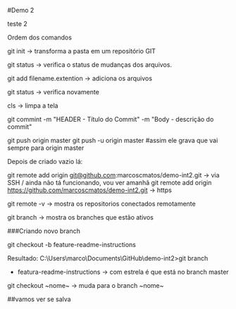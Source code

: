 #Demo 2

teste 2

Ordem dos comandos

git init -> transforma a pasta em um repositório GIT

git status -> verifica o status de mudanças dos arquivos.

git add filename.extention -> adiciona os arquivos

git status -> verifica novamente

cls -> limpa a tela

git commint -m "HEADER - Título do Commit" -m "Body - descrição do commit"

git push origin master 
git push -u origin master #assim ele grava que vai sempre para origin master


Depois de criado vazio lá:

git remote add origin git@github.com:marcoscmatos/demo-int2.git  -> via SSH / ainda não tá funcionando, vou ver amanhã
git remote add origin https://github.com/marcoscmatos/demo-int2.git -> https

git remote -v -> mostra os repositorios conectados remotamente

git branch -> mostra os branches que estão ativos


###Criando novo branch

git checkout -b feature-readme-instructions

Resultado:
C:\Users\marco\Documents\GitHub\demo-int2>git branch
* featura-readme-instructions   -> com estrela é que está no branch
  master      


git checkout ~nome~ -> muda para o branch ~nome~

##vamos ver se salva
	



